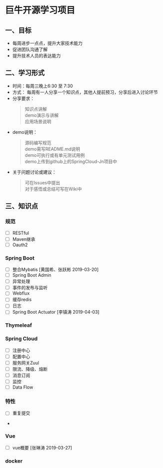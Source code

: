 # 巨牛开源学习项目
## 一、目标
- 每周进步一点点，提升大家技术能力
- 促进团队沟通了解
- 提升技术人员的表达能力
## 二、学习形式
- 时间：每周三晚上6:30 至 7:30
- 方式：
每周有一人分享一个知识点，其他人提前预习，分享后进入讨论环节
- 分享要求：
   > 知识点讲解  
   > demo演示与讲解   
   > 应用场景说明
- demo说明：
   > 源码编写规范   
   > demo需写README.md说明   
   > demo可执行或有单元测试用例   
   > demo上传到github上的SpringCloud-Jn项目中
- 关于问题讨论或建议：
   > 可在Issues中提出   
   > 对于感悟或总结可写在Wiki中
## 三、知识点

### 规范
- [ ] RESTful   
- [ ] Maven继承
- [ ] Oauth2
### Spring Boot
- [ ] 整合Mybatis  [黄国希、张跃彬 2019-03-20]
- [ ] Spring Boot Admin
- [ ] 异常处理
- [ ] 事件的发布与监听
- [ ] Webflux
- [ ] 缓存redis
- [ ] 日志
- [ ] Spring Boot Actuator  [李镇涛 2019-04-03]
### Thymeleaf

### Spring Cloud
- [ ] 注册中心
- [ ] 配置中心
- [ ] 服务网关Zuul
- [ ] 限流、降级、熔断
- [ ] 消息订阅
- [ ] 监控
- [ ] Data Flow

### 特性
- [ ] 重复提交
-
### Vue
- [ ] vue概要  [张琳涛 2019-03-27]
### docker


